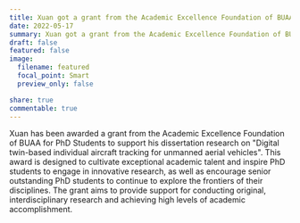```yaml
---
title: Xuan got a grant from the Academic Excellence Foundation of BUAA for PhD Students.
date: 2022-05-17
summary: Xuan got a grant from the Academic Excellence Foundation of BUAA for PhD Students, under which he will carry on his dissertation research on the digital-twin-based individual aircraft tracking technology.
draft: false
featured: false
image:
  filename: featured
  focal_point: Smart
  preview_only: false

share: true
commentable: true
---
```

Xuan has been awarded a grant from the Academic Excellence Foundation of BUAA for PhD Students to support his dissertation research on "Digital twin-based individual aircraft tracking for unmanned aerial vehicles". This award is designed to cultivate exceptional academic talent and inspire PhD students to engage in innovative research, as well as encourage senior outstanding PhD students to continue to explore the frontiers of their disciplines. The grant aims to provide support for conducting original, interdisciplinary research and achieving high levels of academic accomplishment.
